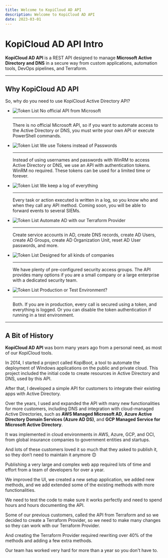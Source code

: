 ```yaml
---
title: Welcome to KopiCloud AD API
description: Welcome to KopiCloud AD API
date: 2023-03-01
---
```


# KopiCloud AD API Intro

**KopiCloud AD API** is a REST API designed to manage **Microsoft Active Directory and DNS** in a secure way from custom applications, automation tools, DevOps pipelines, and Terraform.

----

## Why KopiCloud AD API

So, why do you need to use KopiCloud Active Directory API? 


<div class="wrapper" markdown>

-   ![Token List](https://help.kopicloud-ad-api.com/assets/icons/api.png) <span style="color:dodgeblue">No official API from Microsoft</span>

    ---

    There is no official Microsoft API, so if you want to automate access to the Active Directory or DNS, you must write your own API or execute PowerShell commands.



-   ![Token List](https://help.kopicloud-ad-api.com/assets/icons/secure.png) We use Tokens instead of Passwords

    ---

    Instead of using usernames and passwords with WinRM to access Active Directory or DNS, we use an API with authentication tokens. WinRM no required. These tokens can be used for a limited time or forever.



-   ![Token List](https://help.kopicloud-ad-api.com/assets/icons/log.png) We keep a log of everything

    ---

    Every task or action executed is written in a log, so you know who and when they call any API method. Coming soon, you will be able to forward events to several SIEMs.


-   ![Token List](https://help.kopicloud-ad-api.com/assets/icons/terraform.png) Automate AD with our Terraform Provider

    ---

    Create service accounts in AD, create DNS records, create AD Users, create AD Groups, create AD Organization Unit, reset AD User passwords, and more.



-   ![Token List](https://help.kopicloud-ad-api.com/assets/icons/buildings.png) Designed for all kinds of companies

    ---

    We have plenty of pre-configured security access groups. The API provides many options if you are a small company or a large enterprise with a dedicated security team.


-   ![Token List](https://help.kopicloud-ad-api.com/assets/icons/test.png) Production or Test Environment?

    ---

    Both. If you are in production, every call is secured using a token, and everything is logged. Or you can disable the token authentication if running in a test environment.
</div>

----

## A Bit of History

**KopiCloud AD API** was born many years ago from a personal need, as most of our KopiCloud tools. 

In 2014, I started a project called KopiBoot, a tool to automate the deployment of Windows applications on the public and private cloud. This project included the initial code to create resources in Active Directory and DNS, used by this API.

After that, I developed a simple API for customers to integrate their existing apps with Active Directory.

Over the years, I used and expanded the API with many new functionalities for more customers, including DNS and integration with cloud-managed Active Directories, such as **AWS Managed Microsoft AD**, **Azure Active Directory Domain Services (Azure AD DS)**, and **GCP Managed Service for Microsoft Active Directory**.

It was implemented in cloud environments in AWS, Azure, GCP, and OCI, from global insurance companies to government entities and startups. 

And lots of these customers loved it so much that they asked to publish it, so they don’t need to maintain it anymore 😊

Publishing a very large and complex web app required lots of time and effort from a team of developers for over a year.

We improved the UI, we created a new setup application, we added new methods, and we add extended some of the existing methods with more functionalities.

We need to test the code to make sure it works perfectly and need to spend hours and hours documenting the API. 

Some of our previous customers, called the API from Terraform and so we decided to create a Terraform Provider, so we need to make many changes so they can work with our Terraform Provider.

And creating the Terraform Provider required rewriting over 40% of the methods and adding a few extra methods.

Our team has worked very hard for more than a year so you don't have to.
